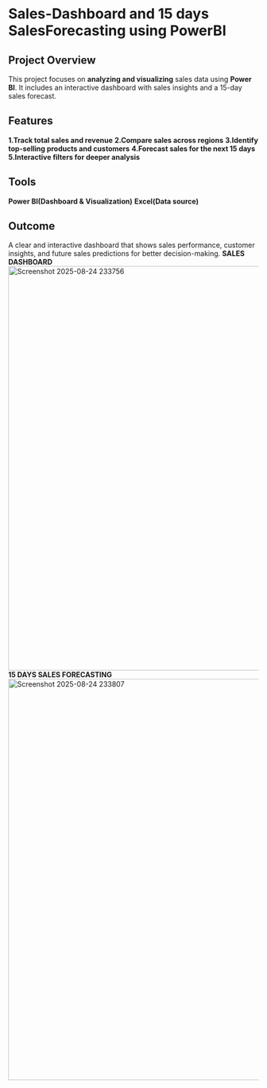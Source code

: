 # Sales-Dashboard and 15 days SalesForecasting using PowerBI
## Project Overview ##
This project focuses on **analyzing and visualizing** sales data using **Power BI**.
It includes an interactive dashboard with sales insights and a 15-day sales forecast.
## Features ##
**1.Track total sales and revenue**
**2.Compare sales across regions**
**3.Identify top-selling products and customers**
**4.Forecast sales for the next 15 days**
**5.Interactive filters for deeper analysis**
## Tools ##
**Power BI(Dashboard & Visualization)**
**Excel(Data source)**
## Outcome ##
A clear and interactive dashboard that shows sales performance, customer insights, and future sales predictions for better decision-making.
**SALES DASHBOARD**
<img width="1435" height="814" alt="Screenshot 2025-08-24 233756" src="https://github.com/user-attachments/assets/5d14cf21-45c3-4fef-8242-415bebacaedf" />
**15 DAYS SALES FORECASTING**
<img width="1438" height="808" alt="Screenshot 2025-08-24 233807" src="https://github.com/user-attachments/assets/3edec26b-c452-4b51-8090-fea6c5b8b497" />


